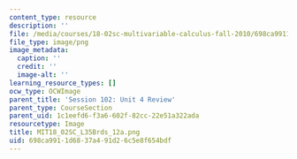 ```yaml
---
content_type: resource
description: ''
file: /media/courses/18-02sc-multivariable-calculus-fall-2010/698ca9911d6837a491d26c5e8f654bdf_MIT18_02SC_L35Brds_12a.png
file_type: image/png
image_metadata:
  caption: ''
  credit: ''
  image-alt: ''
learning_resource_types: []
ocw_type: OCWImage
parent_title: 'Session 102: Unit 4 Review'
parent_type: CourseSection
parent_uid: 1c1eefd6-f3a6-602f-82cc-22e51a322ada
resourcetype: Image
title: MIT18_02SC_L35Brds_12a.png
uid: 698ca991-1d68-37a4-91d2-6c5e8f654bdf
---
```

